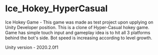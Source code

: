 # Ice_Hokey_HyperCasual

Ice Hokey Game - This game was made as test project upon upplying on Unity Developer position. This is a clone of Hyper-Casual hokey game. Game has simple touch input and gameplay idea is to hit all 3 platforms behind the bot's side. Bot speed is increasing according to level growth. 

Unity version - 2020.2.0f1
